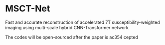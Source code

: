 # MSCT-Net
Fast and accurate reconstruction of accelerated 7T susceptibility-weighted imaging using multi-scale hybrid CNN-Transformer network

The codes will be open-sourced after the paper is ac354 cepted
